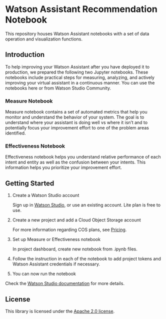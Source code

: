# Watson Assistant Recommendation Notebook

This repository houses Watson Assistant notebooks with a set of data operation and visualization functions.

## Introduction
To help improving your Watson Assistant after you have deployed it to production, we prepared the following two Jupyter notebooks. These notebooks include practical steps for measuring, analyzing, and actively improving your virtual assistant in a continuous manner. You can use the notebooks here or from Watson Studio Community.

### Measure Notebook 
Measure notebook contains a set of automated metrics that help you monitor and understand the behavior of your system. The goal is to understand where your assistant is doing well vs where it isn’t and to potentially focus your improvement effort to one of the problem areas identified. 

### Effectiveness Notebook 
Effectiveness notebook helps you understand relative performance of each intent and entity as well as the confusion between your intents. This information helps you prioritize your improvement effort. 

## Getting Started

1. Create a Watson Studio account
    
    Sign up in [Watson Studio](https://www.ibm.com/cloud/watson-studio), or use an existing account. Lite plan is free to use.

2. Create a new project and add a Cloud Object Storage account
    
    For more information regarding COS plans, see [Pricing](https://www.ibm.com/cloud-computing/bluemix/pricing-object-storage).

3. Set up Measure or Effectiveness notebook
    
    In project dashboard, create new notebook from .ipynb files.

4. Follow the instruction in each of the notebook to add project tokens and Watson Assistant credentials if necessary.

5. You can now run the notebook

Check the [Watson Studio documentation](https://dataplatform.cloud.ibm.com/docs/content/analyze-data/notebooks-parent.html?audience=wdp&context=wdp) for more details.

## License

This library is licensed under the [Apache 2.0 license](http://www.apache.org/licenses/LICENSE-2.0).
